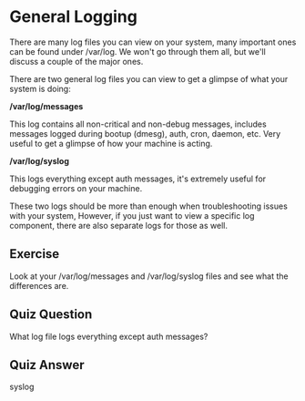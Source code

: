 # General Logging

There are many log files you can view on your system, many important ones can be found under /var/log. We won't go through them all, but we'll discuss a couple of the major ones. 

There are two general log files you can view to get a glimpse of what your system is doing:

<b>/var/log/messages</b>

This log contains all non-critical and non-debug messages, includes messages logged during bootup (dmesg), auth, cron, daemon, etc. Very useful to get a glimpse of how your machine is acting. 

<b>/var/log/syslog</b>

This logs everything except auth messages, it's extremely useful for debugging errors on your machine. 

These two logs should be more than enough when troubleshooting issues with your system, However, if you just want to view a specific log component, there are also separate logs for those as well.

## Exercise

Look at your /var/log/messages and /var/log/syslog files and see what the differences are.

## Quiz Question

What log file logs everything except auth messages?

## Quiz Answer

syslog
